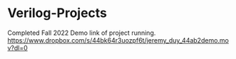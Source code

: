 # Verilog-Projects
Completed Fall 2022
Demo link of project running.
https://www.dropbox.com/s/44bk64r3uozpf6t/jeremy_duy_44ab2demo.mov?dl=0

